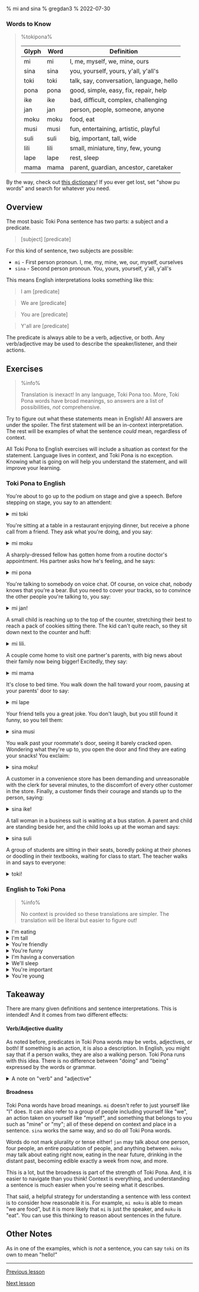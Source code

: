% mi and sina
% gregdan3
% 2022-07-30

### Words to Know

> %tokipona%
>
> | Glyph | Word | Definition                               |
> | ----- | ---- | ---------------------------------------- |
> | mi    | mi   | I, me, myself, we, mine, ours            |
> | sina  | sina | you, yourself, yours, y'all, y'all's     |
> | toki  | toki | talk, say, conversation, language, hello |
> | pona  | pona | good, simple, easy, fix, repair, help    |
> | ike   | ike  | bad, difficult, complex, challenging     |
> | jan   | jan  | person, people, someone, anyone          |
> | moku  | moku | food, eat                                |
> | musi  | musi | fun, entertaining, artistic, playful     |
> | suli  | suli | big, important, tall, wide               |
> | lili  | lili | small, miniature, tiny, few, young       |
> | lape  | lape | rest, sleep                              |
> | mama  | mama | parent, guardian, ancestor, caretaker    |

By the way, check out [this dictionary](https://lipu-linku.github.io)! If you ever get lost, set "show pu words" and search for whatever you need.

## Overview

The most basic Toki Pona sentence has two parts: a subject and a predicate.

> [subject] [predicate]

For this kind of sentence, two subjects are possible:

- `mi` - First person pronoun. I, me, my, mine, we, our, myself, ourselves
- `sina` - Second person pronoun. You, yours, yourself, y'all, y'all's

This means English interpretations looks something like this:

> I am [predicate]

> We are [predicate]

> You are [predicate]

> Y'all are [predicate]

The predicate is always able to be a verb, adjective, or both. Any
verb/adjective may be used to describe the speaker/listener, and their actions.

## Exercises

> %info%
>
> Translation is inexact! In any language, Toki Pona too. More, Toki Pona words have broad meanings, so answers are a list of possibilities, _not_ comprehensive.

Try to figure out what these statements mean in English! All answers are under the spoiler. The first statement will be an in-context interpretation. The rest will be examples of what the sentence _could_ mean, regardless of context.

All Toki Pona to English exercises will include a situation as context for the statement.
Language lives in context, and Toki Pona is no exception.
Knowing what is going on will help you understand the statement, and will improve your learning.

### Toki Pona to English

You're about to go up to the podium on stage and give a speech. Before stepping on stage, you say to an attendent:

<details> <summary> mi toki </summary>

I will be speaking next!

---

- I speak.
- I talk.
- I converse.
- I am language.
- I am a conversation.
- We speak.
- We are languages.

</details>

You're sitting at a table in a restaurant enjoying dinner, but receive a phone call from a friend. They ask what you're doing, and you say:

<details> <summary> mi moku </summary>

I'm eating dinner!

---

- I eat.
- I drink.
- I am edible.
- We eat.
- We drink.
- We consume.

</details>

A sharply-dressed fellow has gotten home from a routine doctor's appointment. His partner asks how he's feeling, and he says:

<details> <summary> mi pona </summary>

I'm healthy!

---

- I am good.
- I am well.
- I am helpful.
- I am simple.
- We are good.
- We are healthy.

</details>

You're talking to somebody on voice chat. Of course, on voice chat, nobody knows that you're a bear. But you need to cover your tracks, so to convince the other people you're talking to, you say:

<details> <summary> mi jan! </summary>

I'm human!

---

- I am somebody.
- I am a person.
- We are people.
- We are persons.
- We are somebodies.

</details>

A small child is reaching up to the top of the counter, stretching their best to reach a pack of cookies sitting there. The kid can't quite reach, so they sit down next to the counter and huff:

<details> <summary> mi lili. </summary>

I'm short.

---

- I am small.
- I am young.
- We are small.
- We are few.

</details>

A couple come home to visit one partner's parents, with big news about their family now being bigger! Excitedly, they say:

<details> <summary> mi mama </summary>

We're having a child! / We're parents!

---

- I am a parent.
- I am a mother.
- We are fathers.
- We are guardians.
- We are caretakers.

</details>

It's close to bed time. You walk down the hall toward your room, pausing at your parents' door to say:

<details> <summary> mi lape </summary>

I'm going to bed.

---

- I am resting.
- I am sleeping.
- I am napping.
- I rest.
- We are sleeping.
- We sleep.

</details>

Your friend tells you a great joke. You don't laugh, but you still found it funny, so you tell them:

<details> <summary> sina musi </summary>

You're funny!

---

- You are fun.
- You are amusing.
- You are entertaining.
- You are amused.

</details>

You walk past your roommate's door, seeing it barely cracked open. Wondering what they're up to, you open the door and find they are eating your snacks! You exclaim:

<details> <summary> sina moku! </summary>

You're eating!

---

- You eat.
- You drink.
- You are food.
- Y'all are consuming.

</details>

A customer in a convenience store has been demanding and unreasonable with the clerk for several minutes, to the discomfort of every other customer in the store. Finally, a customer finds their courage and stands up to the person, saying:

<details> <summary> sina ike! </summary>

You're rude!

---

- You are bad.
- You are cruel
- You are difficult.
- Y'all are complex.
- Y'all are upsetting.

</details>

A tall woman in a business suit is waiting at a bus station. A parent and child are standing beside her, and the child looks up at the woman and says:

<details> <summary> sina suli </summary>

You're tall!

---

- You are tall.
- You are huge.
- You are important.
- Y'all are a big deal.

</details>

A group of students are sitting in their seats, boredly poking at their phones or doodling in their textbooks, waiting for class to start. The teacher walks in and says to everyone:

<details> <summary> toki! </summary>

Good morning!

---

- Hello!
- Hi!
- Good evening!
- (literally) Conversation is starting!

</details>

### English to Toki Pona

> %info%
>
> No context is provided so these translations are simpler. The translation will be literal but easier to figure out!

<details> <summary> I'm eating </summary>

mi moku

</details>

<details> <summary> I'm tall </summary>

mi suli

</details>

<details> <summary> You're friendly </summary>

sina pona

</details>

<details> <summary> You're funny </summary>

sina musi

</details>

<details> <summary> I'm having a conversation </summary>

mi toki

</details>

<details> <summary> We'll sleep </summary>

mi lape

</details>

<details> <summary> You're important </summary>

sina suli

</details>

<details> <summary> You're young </summary>

sina lili

</details>

## Takeaway

There are many given definitions and sentence interpretations. This is
intended! And it comes from two different effects:

#### Verb/Adjective duality

As noted before, predicates in Toki Pona words may be verbs, adjectives, or
both! If something is an action, it is also a description. In English, you
might say that if a person walks, they are also a walking person. Toki Pona
runs with this idea. There is no difference between "doing" and "being"
expressed by the words or grammar.

<details> <summary> A note on "verb" and "adjective" </summary>

Though I do use "verb" and "adjective" to describe the properties of the sentence, they are not a great fit for what Toki Pona's words do. In the community, _predicate_ is preferred over verb, and _adjective_ is rarely used in analyzing the predicate.

</details>

#### Broadness

Toki Pona words have broad meanings. `mi` doesn't refer to just yourself like
"I" does. It can also refer to a group of people including yourself like "we",
an action taken on yourself like "myself", and something that belongs to you
such as "mine" or "my"; all of these depend on context and place in a sentence.
`sina` works the same way, and so do _all_ Toki Pona words.

Words do not mark plurality or tense either! `jan` may talk about one person,
four people, an entire population of people, and anything between. `moku` may
talk about eating right now, eating in the near future, drinking in the distant
past, becoming edible exactly a week from now, and more.

This is a lot, but the broadness is part of the strength of Toki Pona. And, it
is easier to navigate than you think! Context is everything, and understanding
a sentence is much easier when you're seeing what it describes.

That said, a helpful strategy for understanding a sentence with less context is
to consider how reasonable it is. For example, `mi moku` is able to mean "we
are food", but it is more likely that `mi` is just the speaker, and `moku` is
"eat". You can use this thinking to reason about sentences in the future.

## Other Notes

As in one of the examples, which is _not_ a sentence, you can say `toki` on its own to mean "hello!"

---

[Previous lesson](./open.html)

[Next lesson](./li.html)
